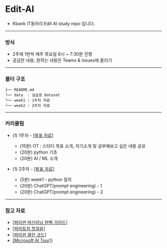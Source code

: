 # Edit-AI

- Kbank IT동아리 Edit AI study repo 입니다.

---

### 방식
- 2주에 1번씩 매주 목요일 6시 ~ 7:30분 진행
- 궁금한 내용, 원하는 내용은 Teams & Issues에 올리기
  
---

### 폴더 구조

```
├── README.md
└── data  : 실습용 Dataset
└── week1 : 1주차 자료
└── week2 : 2주차 자료
```

---

### 커리큘럼
- (1) 1주차 - [[발표 자료]](https://github.com/GreenD93/Edit-AI/tree/main/week1/notebooks)
  - (15분) OT : 스터디 목표 소개, 자기소개 및 공부해보고 싶은 내용 공유
  - (20분) python 기초
  - (20분) AI / ML 소개

- (1) 2주차 - [[발표 자료]](https://github.com/GreenD93/Edit-AI/tree/main/week2/notebooks)
  - (5분) week1 - python 질의
  - (20분) ChatGPT(prompt engineering) - 1
  - (20분) ChatGPT(prompt engineering) - 2
---

### 참고 자료
- [[파이썬 머신러닝 완벽 가이드]](https://product.kyobobook.co.kr/detail/S000001766511)
- [[파이토치 첫걸음]](https://ebook-product.kyobobook.co.kr/dig/epd/ebook/E000002942380)
- [[파이썬 클린 코드]](https://product.kyobobook.co.kr/detail/S000200031876)
- [[Microsoft AI Tour]](https://microsoft.github.io/Workshop-Interact-with-OpenAI-models/ko/))
